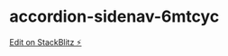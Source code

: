 # accordion-sidenav-6mtcyc

[Edit on StackBlitz ⚡️](https://stackblitz.com/edit/accordion-sidenav-6mtcyc)